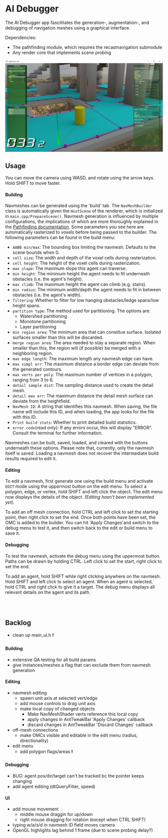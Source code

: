 # AI Debugger
The AI Debugger app fascilitates the generation-, augmentation-, and debugging of navigation meshes using a graphical interface.

Dependencies:
* The pathfinding module, which requires the recastnavigation submodule
* Any render core that implements scene probing

![ScreenShot](../../screenshots/ai_debugger.png)

## Usage

You can move the camera using WASD, and rotate using the arrow keys. Hold SHIFT to move faster.

#### Building

Navmeshes can be generated using the 'build' tab. The `NavMeshBuilder` class is automatically given the `HostScene` of the renderer, which is initialized in `main.cpp/PrepareScene()`. Navmesh generation is influenced by multiple configurations, the implications of which are more thoroughly explained in the [Pathfinding documentation](../../lib/PathFinding/README.md). Some parameters you see here are automatically rasterized to voxels before being passed to the builder. The following parameters can be found in the build menu:

* `AABB min/max`: The bounding box limiting the navmesh. Defaults to the scene bounds when 0.
* `cell size`: The width and depth of the voxel cells during rasterization.
* `cell height`: The height of the voxel cells during rasterization.
* `max slope`: The maximum slope this agent can traverse.
* `min height`: The minimum height the agent needs to fit underneath obstacles (i.e. the agent's height).
* `max climb`: The maximum height the agent can climb (e.g. stairs).
* `min radius`: The minimum width/depth the agent needs to fit in between obstacles (i.e. the agent's width).
* `filtering`: Whether to filter for low hanging obstacles/ledge spans/low height spans.
* `partition type`: The method used for partitioning. The options are:
    * Watershed partitioning
    * Monotone partitioning
    * Layer partitioning
* `min region area`: The minimum area that can constitue surface. Isolated surfaces smaller than this will be discarded.
* `merge region area`: The area needed to stay a separate region. When smaller than this, the region will (if possible) be merged with a neighboring region.
* `max edge length`: The maximum length any navmesh edge can have.
* `max simpl err`: The maximum distance a border edge can deviate from the generated contours.
* `max verts per poly`: The maximum number of vertices in a polygon, ranging from 3 to 6.
* `detail sample dist`: The sampling distance used to create the detail mesh.
* `detail max err`: The maximum distance the detail mesh surface can deviate from the heightfield.
* `NavMesh ID`: A string that identifies this navmesh. When saving, the file name will include this ID, and when loading, the app looks for the file with this ID.
* `Print build stats`: Whether to print detailed build statistics.
* `error code`(read only): If any errors occur, this will display "ERROR". Consult the terminal for further information.

Navmeshes can be built, saved, loaded, and cleared with the buttons underneath these options. Please note that, currently, only the navmesh itself is saved. Loading a navmesh does not recover the intermediate build results required to edit it.

#### Editing

To edit a navmesh, first generate one using the build menu and activate `EDIT` mode using the uppermost button on the edit menu. To select a polygon, edge, or vertex, hold SHIFT and left click the object. The edit menu now displays the details of the object. *(Editing hasn't been implemented yet)*.

To add an off mesh connection, hold CTRL and left click to set the starting point, then right click to set the end. Once both points have been set, the OMC is added to the builder. You can hit 'Apply Changes'and switch to the debug menu to test it, and then switch back to the edit or build menu to save it.

#### Debugging

To test the navmesh, activate the debug menu using the uppermost button. Paths can be drawn by holding CTRL. Left click to set the start, right click to set the end.

To add an agent, hold SHIFT while right clicking anywhere on the navmesh. Hold SHIFT and left click to select an agent. When an agent is selected, hold CTRL and right click to give it a target. The debug menu displays all relevant details on the agent and its path.

<br/>
<br/>

## Backlog

* clean up main_ui.h ❗

#### Building
* extensive QA testing for all build params
* give instances/meshes a flag that can exclude them from navmesh generation

#### Editing
* navmesh editing
    * spawn unit axis at selected vert/edge
    * add mouse controls to drag unit axis
    * make local copy of changed objects
        * Make NavMeshShader verts reference this local copy
        * apply changes in AntTweakBar 'Apply Changes' callback
        * discard changes in AntTweakBar 'Discard Changes' callback
* off-mesh connections
    * make OMCs visible and editable in the edit menu (radius, directionality)
* edit menu
    * add polygon flags/areas ❗

#### Debugging
* BUG: agent pos/dir/target can't be tracked bc the pointer keeps changing
* add agent editing (dtQueryFilter, speed)

#### UI
* add mouse movement
    * middle mouse draggin for up/down
    * right mouse dragging for rotation (except when CTRL SHIFT)
* typing w/a/s/d in navmesh ID field moves camera
* OpenGL highlights lag behind 1 frame (due to scene probing delay?)